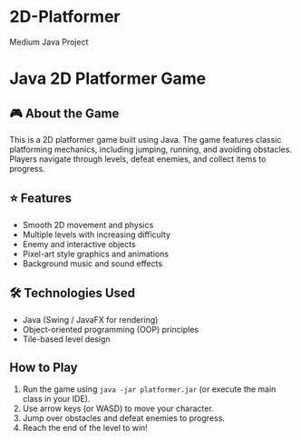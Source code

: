 # 2D-Platformer
Medium Java Project

# Java 2D Platformer Game

## 🎮 About the Game
This is a 2D platformer game built using Java. The game features classic platforming mechanics, including jumping, running, and avoiding obstacles. Players navigate through levels, defeat enemies, and collect items to progress.

## ⭐ Features
- Smooth 2D movement and physics
- Multiple levels with increasing difficulty
- Enemy and interactive objects
- Pixel-art style graphics and animations
- Background music and sound effects

## 🛠️ Technologies Used
- Java (Swing / JavaFX for rendering)
- Object-oriented programming (OOP) principles
- Tile-based level design

## How to Play
1. Run the game using `java -jar platformer.jar` (or execute the main class in your IDE).
2. Use arrow keys (or WASD) to move your character.
3. Jump over obstacles and defeat enemies to progress.
4. Reach the end of the level to win!
